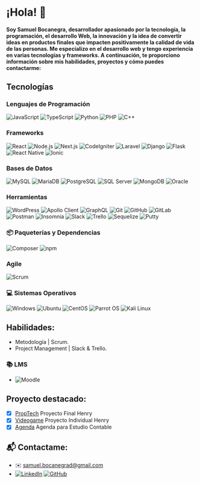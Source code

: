 # ¡Hola! 👋 
#### Soy Samuel Bocanegra, desarrollador apasionado por la tecnología, la programación, el desarrollo Web, la innovación y la idea de convertir ideas en productos finales que impacten positivamente la calidad de vida de las personas. Me especializo en el desarrollo web y tengo experiencia en varias tecnologías y frameworks. A continuación, te proporciono información sobre mis habilidades, proyectos y cómo puedes contactarme:

## Tecnologías

### Lenguajes de Programación
![JavaScript](https://img.shields.io/badge/-JavaScript-F7DF1E?style=flat&logo=javascript&logoColor=black)
![TypeScript](https://img.shields.io/badge/-TypeScript-3178C6?style=flat&logo=typescript&logoColor=white)
![Python](https://img.shields.io/badge/-Python-3776AB?style=flat&logo=python&logoColor=white)
![PHP](https://img.shields.io/badge/-PHP-777BB4?style=flat&logo=php&logoColor=white)
![C++](https://img.shields.io/badge/-C++-00599C?style=flat&logo=c%2B%2B&logoColor=white)

### Frameworks
![React](https://img.shields.io/badge/-React-61DAFB?style=flat&logo=react&logoColor=white)
![Node.js](https://img.shields.io/badge/-Node.js-339933?style=flat&logo=node.js&logoColor=white)
![Next.js](https://img.shields.io/badge/-Next.js-000000?style=flat&logo=next.js&logoColor=white)
![CodeIgniter](https://img.shields.io/badge/-CodeIgniter-DD4814?style=flat&logo=codeigniter&logoColor=white)
![Laravel](https://img.shields.io/badge/-Laravel-FF2D20?style=flat&logo=laravel&logoColor=white)
![Django](https://img.shields.io/badge/-Django-092E20?style=flat&logo=django&logoColor=white)
![Flask](https://img.shields.io/badge/-Flask-000000?style=flat&logo=flask&logoColor=white)
![React Native](https://img.shields.io/badge/-React_Native-61DAFB?style=flat&logo=react&logoColor=white)
![Ionic](https://img.shields.io/badge/-Ionic-3880FF?style=flat&logo=ionic&logoColor=white)

### Bases de Datos
![MySQL](https://img.shields.io/badge/-MySQL-4479A1?style=flat&logo=mysql&logoColor=white)
![MariaDB](https://img.shields.io/badge/-MariaDB-003545?style=flat&logo=mariadb&logoColor=white)
![PostgreSQL](https://img.shields.io/badge/-PostgreSQL-336791?style=flat&logo=postgresql&logoColor=white)
![SQL Server](https://img.shields.io/badge/-SQL%20Server-CC2927?style=flat&logo=microsoft-sql-server&logoColor=white)
![MongoDB](https://img.shields.io/badge/-MongoDB-47A248?style=flat&logo=mongodb&logoColor=white)
![Oracle](https://img.shields.io/badge/-Oracle-F80000?style=flat&logo=oracle&logoColor=white)

### Herramientas
![WordPress](https://img.shields.io/badge/-DIVI%20WordPress-21759B?style=flat&logo=wordpress&logoColor=white)
![Apollo Client](https://img.shields.io/badge/-Apollo%20Client-311C87?style=flat&logo=apollographql&logoColor=white)
![GraphQL](https://img.shields.io/badge/-GraphQL-E10098?style=flat&logo=graphql&logoColor=white)
![Git](https://img.shields.io/badge/-Git-F05032?style=flat&logo=git&logoColor=white)
![GitHub](https://img.shields.io/badge/-GitHub-181717?style=flat&logo=github&logoColor=white)
![GitLab](https://img.shields.io/badge/-GitLab-FCA121?style=flat&logo=gitlab&logoColor=white)
![Postman](https://img.shields.io/badge/-Postman-FF6C37?style=flat&logo=postman&logoColor=white)
![Insomnia](https://img.shields.io/badge/-Insomnia-4000BF?style=flat&logo=insomnia&logoColor=white)
![Slack](https://img.shields.io/badge/-Slack-4A154B?style=flat&logo=slack&logoColor=white)
![Trello](https://img.shields.io/badge/-Trello-0052CC?style=flat&logo=trello&logoColor=white)
![Sequelize](https://img.shields.io/badge/-Sequelize-52B0E7?style=flat&logo=sequelize&logoColor=white)
![Putty](https://img.shields.io/badge/-Putty-02569B?style=flat&logo=putty&logoColor=white)

### 📦 Paqueterías y Dependencias
![Composer](https://img.shields.io/badge/-Composer-885630?style=flat&logo=composer&logoColor=white)
![npm](https://img.shields.io/badge/-npm-CB3837?style=flat&logo=npm&logoColor=white)

### Agile
![Scrum](https://img.shields.io/badge/-Scrum-6DB33F?style=flat&logo=scrumalliance&logoColor=white)

### 💻 Sistemas Operativos
![Windows](https://img.shields.io/badge/-Windows-0078D6?style=flat&logo=windows&logoColor=white)
![Ubuntu](https://img.shields.io/badge/-Ubuntu-E95420?style=flat&logo=ubuntu&logoColor=white)
![CentOS](https://img.shields.io/badge/-CentOS-262577?style=flat&logo=centos&logoColor=white)
![Parrot OS](https://img.shields.io/badge/-Parrot%20OS-33AADD?style=flat&logo=parrot&logoColor=white)
![Kali Linux](https://img.shields.io/badge/-Kali%20Linux-557C94?style=flat&logo=kalilinux&logoColor=white)

## Habilidades:
- Metodología | Scrum.
- Project Management | Slack & Trello.

### 📚 LMS
- ![Moodle](https://img.shields.io/badge/-Moodle-F98400?style=flat&logo=moodle&logoColor=white)

## Proyecto destacado:

- [x] [PropTech](https://github.com/HenryAzz/proyectonuevo) Proyecto Final Henry
- [x] [Videogame](https://github.com/kaylreese/videogame) Proyecto Individual Henry
- [x] [Agenda](https://github.com/kaylreese/agenda_codeigniter) Agenda para Estudio Contable

## 📬 Contactame:
- ✉️ samuel.bocanegrad@gmail.com
- [![LinkedIn](https://img.shields.io/badge/-LinkedIn-0077B5?style=flat&logo=linkedin&logoColor=white)](https://www.linkedin.com/in/tu-perfil-linkedin/)   [![GitHub](https://img.shields.io/badge/-GitHub-181717?style=flat&logo=github&logoColor=white)](https://github.com/tu-usuario-github)
